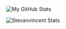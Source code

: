 <img src="https://github-readme-stats.vercel.app/api?username=Stevanvincent&show_icons=true&theme=radical&line_height=27&v=5" alt="My GitHub Stats" />


![Stevanvincent Stats](https://github-readme-stats.vercel.app/api?username=Stevanvincent&show_icons=true)
